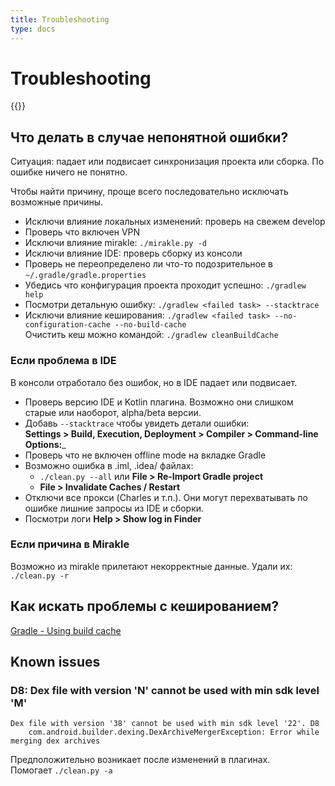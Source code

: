 ```yaml
---
title: Troubleshooting
type: docs
---
```


# Troubleshooting

{{<avito page>}}

## Что делать в случае непонятной ошибки?

Ситуация: падает или подвисает синхронизация проекта или сборка. По ошибке ничего не понятно.

Чтобы найти причину, проще всего последовательно исключать возможные причины.

- Исключи влияние локальных изменений: проверь на свежем develop
- Проверь что включен VPN
- Исключи влияние mirakle: `./mirakle.py -d`
- Исключи влияние IDE: проверь сборку из консоли
- Проверь не переопределено ли что-то подозрительное в `~/.gradle/gradle.properties`
- Убедись что конфигурация проекта проходит успешно: `./gradlew help`
- Посмотри детальную ошибку: `./gradlew <failed task> --stacktrace`
- Исключи влияние кеширования: `./gradlew <failed task> --no-configuration-cache --no-build-cache`\
Очистить кеш можно командой: `./gradlew cleanBuildCache`

### Если проблема в IDE

В консоли отработало без ошибок, но в IDE падает или подвисает.

- Проверь версию IDE и Kotlin плагина. 
Возможно они слишком старые или наоборот, alpha/beta версии.
- Добавь `--stacktrace` чтобы увидеть детали ошибки:\
**Settings > Build, Execution, Deployment > Compiler > Command-line Options:**_
- Проверь что не включен offline mode на вкладке Gradle
- Возможно ошибка в .iml, .idea/ файлах:
    - `./clean.py --all` или **File > Re-Import Gradle project**
    - **File > Invalidate Caches / Restart**
- Отключи все прокси (Charles и т.п.). Они могут перехватывать по ошибке лишние запросы из IDE и сборки.
- Посмотри логи **Help > Show log in Finder**

### Если причина в Mirakle

Возможно из mirakle прилетают некорректные данные. Удали их: `./clean.py -r`

## Как искать проблемы с кешированием?

[Gradle - Using build cache](https://guides.gradle.org/using-build-cache/)

## Known issues

### D8: Dex file with version 'N' cannot be used with min sdk level 'M'

```none
Dex file with version '38' cannot be used with min sdk level '22'. D8
    com.android.builder.dexing.DexArchiveMergerException: Error while merging dex archives
``` 

Предположительно возникает после изменений в плагинах.\
Помогает `./clean.py -a`
